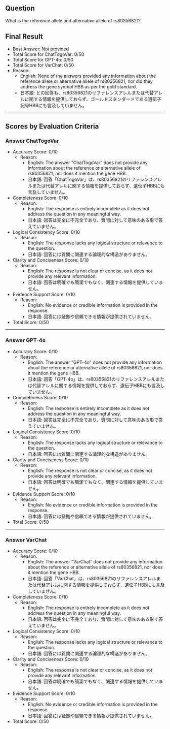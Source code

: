 ## Question

What is the reference allele and alternative allele of rs80356821?

## Final Result

- Best Answer: Not provided
- Total Score for ChatTogoVar: 0/50
- Total Score for GPT-4o: 0/50
- Total Score for VarChat: 0/50
- Reason:
  - English: None of the answers provided any information about the reference allele or alternative allele of rs80356821, nor did they address the gene symbol HBB as per the gold standard.
  - 日本語: どの回答も、rs80356821のリファレンスアレルまたは代替アレルに関する情報を提供しておらず、ゴールドスタンダードである遺伝子記号HBBにも言及していません。

---

## Scores by Evaluation Criteria

### Answer ChatTogoVar
- Accuracy Score: 0/10
  - Reason: 
    - English: The answer "ChatTogoVar" does not provide any information about the reference or alternative allele of rs80356821, nor does it mention the gene HBB.
    - 日本語: 回答「ChatTogoVar」は、rs80356821のリファレンスアレルまたは代替アレルに関する情報を提供しておらず、遺伝子HBBにも言及していません。
- Completeness Score: 0/10
  - Reason: 
    - English: The response is entirely incomplete as it does not address the question in any meaningful way.
    - 日本語: 回答は完全に不完全であり、質問に対して意味のある形で答えていません。
- Logical Consistency Score: 0/10
  - Reason: 
    - English: The response lacks any logical structure or relevance to the question.
    - 日本語: 回答には質問に関連する論理的な構造がありません。
- Clarity and Conciseness Score: 0/10
  - Reason: 
    - English: The response is not clear or concise, as it does not provide any relevant information.
    - 日本語: 回答は明確でも簡潔でもなく、関連する情報を提供していません。
- Evidence Support Score: 0/10
  - Reason: 
    - English: No evidence or credible information is provided in the response.
    - 日本語: 回答には証拠や信頼できる情報が提供されていません。
- Total Score: 0/50

---

### Answer GPT-4o
- Accuracy Score: 0/10
  - Reason: 
    - English: The answer "GPT-4o" does not provide any information about the reference or alternative allele of rs80356821, nor does it mention the gene HBB.
    - 日本語: 回答「GPT-4o」は、rs80356821のリファレンスアレルまたは代替アレルに関する情報を提供しておらず、遺伝子HBBにも言及していません。
- Completeness Score: 0/10
  - Reason: 
    - English: The response is entirely incomplete as it does not address the question in any meaningful way.
    - 日本語: 回答は完全に不完全であり、質問に対して意味のある形で答えていません。
- Logical Consistency Score: 0/10
  - Reason: 
    - English: The response lacks any logical structure or relevance to the question.
    - 日本語: 回答には質問に関連する論理的な構造がありません。
- Clarity and Conciseness Score: 0/10
  - Reason: 
    - English: The response is not clear or concise, as it does not provide any relevant information.
    - 日本語: 回答は明確でも簡潔でもなく、関連する情報を提供していません。
- Evidence Support Score: 0/10
  - Reason: 
    - English: No evidence or credible information is provided in the response.
    - 日本語: 回答には証拠や信頼できる情報が提供されていません。
- Total Score: 0/50

---

### Answer VarChat
- Accuracy Score: 0/10
  - Reason: 
    - English: The answer "VarChat" does not provide any information about the reference or alternative allele of rs80356821, nor does it mention the gene HBB.
    - 日本語: 回答「VarChat」は、rs80356821のリファレンスアレルまたは代替アレルに関する情報を提供しておらず、遺伝子HBBにも言及していません。
- Completeness Score: 0/10
  - Reason: 
    - English: The response is entirely incomplete as it does not address the question in any meaningful way.
    - 日本語: 回答は完全に不完全であり、質問に対して意味のある形で答えていません。
- Logical Consistency Score: 0/10
  - Reason: 
    - English: The response lacks any logical structure or relevance to the question.
    - 日本語: 回答には質問に関連する論理的な構造がありません。
- Clarity and Conciseness Score: 0/10
  - Reason: 
    - English: The response is not clear or concise, as it does not provide any relevant information.
    - 日本語: 回答は明確でも簡潔でもなく、関連する情報を提供していません。
- Evidence Support Score: 0/10
  - Reason: 
    - English: No evidence or credible information is provided in the response.
    - 日本語: 回答には証拠や信頼できる情報が提供されていません。
- Total Score: 0/50
